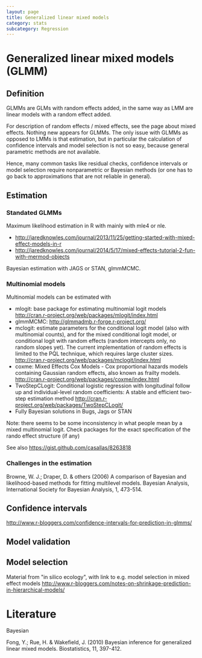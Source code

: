 ```yaml
---
layout: page
title: Generalized linear mixed models
category: stats
subcategory: Regression
---
```


Generalized linear mixed models (GLMM)
===


## Definition 

GLMMs are GLMs with random effects added, in the same way as LMM are linear models with a random effect added. 

For description of random effects / mixed effects, see the page about mixed effects. Nothing new appears for GLMMs. The only issue with GLMMs as opposed to LMMs is that estimation, but in particular the calculation of confidence intervals and model selection is not so easy, because general parametric methods are not available. 

Hence, many common tasks like residual checks, confidence intervals or model selection require nonparametric or Bayesian methods (or one has to go back to approximations that are not reliable in general). 

## Estimation

### Standated GLMMs

Maximum likelihood estimation in R with mainly with mle4 or nle. 

* http://jaredknowles.com/journal/2013/11/25/getting-started-with-mixed-effect-models-in-r
* http://jaredknowles.com/journal/2014/5/17/mixed-effects-tutorial-2-fun-with-mermod-objects

Bayesian estimation with JAGS or STAN, glmmMCMC.

### Multinomial models 

Multinomial models can be estimated with

* mlogit: base package for estimating multinomial logit models http://cran.r-project.org/web/packages/mlogit/index.html 
* glmmMCMC: http://glmmadmb.r-forge.r-project.org/
* mclogit: estimate parameters for the conditional logit model (also with multinomial counts), and for the mixed conditional logit model, or conditional logit with random effects (random intercepts only, no random slopes yet). The current implementation of random effects is limited to the PQL technique, which requires large cluster sizes. http://cran.r-project.org/web/packages/mclogit/index.html
* coxme: Mixed Effects Cox Models - Cox proportional hazards models containing Gaussian random effects, also known as frailty models. http://cran.r-project.org/web/packages/coxme/index.html
* TwoStepCLogit: Conditional logistic regression with longitudinal follow up and individual-level random coefficients: A stable and efficient two-step estimation method http://cran.r-project.org/web/packages/TwoStepCLogit/
* Fully Bayesian solutions in Bugs, Jags or STAN

Note: there seems to be some inconsistency in what people mean by a mixed multinomial logit. Check packages for the exact specification of the rando effect structure (if any)

See also https://gist.github.com/casallas/8263818

### Challenges in the estimation 

Browne, W. J.; Draper, D. & others (2006) A comparison of Bayesian and likelihood-based methods for fitting multilevel models. Bayesian Analysis, International Society for Bayesian Analysis, 1, 473-514.


## Confidence intervals 

http://www.r-bloggers.com/confidence-intervals-for-prediction-in-glmms/


## Model validation 


## Model selection 

Material from "in silico ecology", with link to e.g. model selection in mixed effect models
http://www.r-bloggers.com/notes-on-shrinkage-prediction-in-hierarchical-models/






# Literature

Bayesian 

Fong, Y.; Rue, H. & Wakefield, J. (2010) Bayesian inference for generalized linear mixed models. Biostatistics, 11, 397-412.
